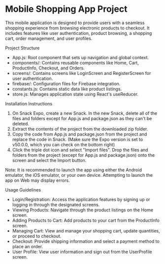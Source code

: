 # Mobile Shopping App Project

This mobile application is designed to provide users with a seamless shopping experience from browsing electronic products to checkout. 
It includes features like user authentication, product browsing, a shopping cart, order management, and user profiles.

Project Structure

  -  App.js: Root component that sets up navigation and global context.
  -  components/: Contains reusable components like Home, Cart, ProductInfo, Checkout, and Orders.
  -  screens/: Contains screens like LoginScreen and RegisterScreen for user authentication.
  -  firebase/: Configuration files for Firebase integration.
  -  constants.js: Contains static data like product listings.
  -  store.js: Manages application state using React's useReducer.


Installation Instructions

1) On Snack Expo, create a new Snack. In the new Snack, delete all of the files and folders except for App.js and package.json as they can't be deleted.
2) Extract the contents of the project from the downloaded zip folder.
3) Copy the code from App.js and package.json from the project and replace the code in Snack. 
   (Make sure the Expo version is set to v50.0.0, which you can check on the bottom right)
4) Click the triple dot icon and select "Import files". Drop the files and folders from the project (except for App.js and package.json) onto the screen and select the Import button.

Note: It is recommended to launch the app using either the Android emulator, the iOS emulator, or your own device. Attempting to launch the app on Web may display errors.


Usage Guidelines

  -  Login/Registration: Access the application features by signing up or logging in through the designated screens.
  -  Viewing Products: Navigate through the product listings on the Home screen.
  -  Adding Products to Cart: Add products to your cart from the ProductInfo screen.
  -  Managing Cart: View and manage your shopping cart, update quantities, or proceed to checkout.
  -  Checkout: Provide shipping information and select a payment method to place an order.
  -  User Profile: View user information and sign out from the UserProfile screen.
